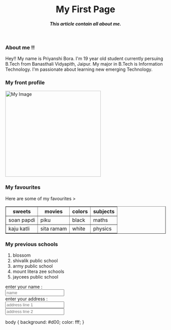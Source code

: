 <html>
<head>
  <title> my page </title>
  <link rel="stylesheet" href= "style.css"/>
</head>
<body>
  <header>
    <h1> My First Page </h1>
    <h5> <i> This article contain all about me.</i> </h5>
  </header>
  <main>
    <section>
      <h3> About me !! </h3>
      <p> Hey!! My name is Priyanshi Bora. I'm 19 year old student currently persuing B.Tech from Banasthali Vidyapith, Jaipur. My major in B.Tech is Information Technology. I'm passionate about learning new emerging Technology.</p>
    </section>
    <section>
      <h3>My front profile</h3>
      <img src="file:///E:/Personnel%20photo/DSC00686.JPG"alt="My Image" height="270" width="300">
    </section>
    <section>
      <h3>My favourites</h3
      <h5> Here are some of my favourites </h5>
      <table width="60%" border="1 px">
        <tr>
          <th>sweets</th>
          <th>movies</th>
          <th>colors</th>
          <th>subjects</th>
        </tr>
        <tr>
          <td>soan papdi</td>>
          <td>piku</td>
          <td>black</td>
          <td>maths</td>
        </tr>
        <tr>
          <td>kaju katli</td>
          <td>sita ramam</td>
          <td>white</td>
          <td>physics</td>
        </tr>
      </table>
    </section>
    <section>
      <h3> My previous schools </h3>
      <ol>
        <li> blossom</li>
        <li> shivalik public school</li>
        <li> army public school</li>
        <li> mount litera zee schools</li>
        <li> jaycees public school</li>
      </ol>
    </section>
    <section>
      <form action = "action.html" method = "get">
        enter your name : </br> <input name="name" placeholder="name"></br>
        enter your address : </br> <input name="address" placeholder="address line 1"></br>
        <input name="address 1" placeholder="address line 2">
      </form>
  </main>
</body>
</html>
body
{
  background: #d00;
  color: fff;
}

